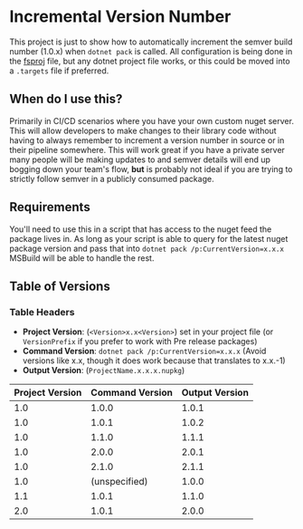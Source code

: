 # Incremental Version Number

This project is just to show how to automatically increment the semver build number (1.0.x) when `dotnet pack` is called. All configuration is being done in the [fsproj](IncrementalVersionNumber.fsproj) file, but any dotnet project file works, or this could be moved into a `.targets` file if preferred.

## When do I use this?

Primarily in CI/CD scenarios where you have your own custom nuget server. This will allow developers to make changes to their library code without having to always remember to increment a version number in source or in their pipeline somewhere. This will work great if you have a private server many people will be making updates to and semver details will end up bogging down your team's flow, **but** is probably not ideal if you are trying to strictly follow semver in a publicly consumed package.

## Requirements

You'll need to use this in a script that has access to the nuget feed the package lives in. As long as your script is able to query for the latest nuget package version and pass that into `dotnet pack /p:CurrentVersion=x.x.x` MSBuild will be able to handle the rest.

## Table of Versions

### Table Headers
* **Project Version**: (`<Version>x.x<Version>`) set in your project file (or `VersionPrefix` if you prefer to work with Pre release packages)
* **Command Version**: `dotnet pack /p:CurrentVersion=x.x.x` (Avoid versions like x.x, though it does work because that translates to x.x.-1)
* **Output Version**:  (`ProjectName.x.x.x.nupkg`)

| Project Version | Command Version | Output Version |
|-----------------|-----------------|----------------|
| 1.0             | 1.0.0           | 1.0.1          |
| 1.0             | 1.0.1           | 1.0.2          |
| 1.0             | 1.1.0           | 1.1.1          |
| 1.0             | 2.0.0           | 2.0.1          |
| 1.0             | 2.1.0           | 2.1.1          |
| 1.0             | (unspecified)   | 1.0.0          |
| 1.1             | 1.0.1           | 1.1.0          |
| 2.0             | 1.0.1           | 2.0.0          |
